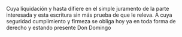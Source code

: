 Cuya liquidación y hasta difiere en el simple juramento de la parte interesada y esta escritura sin más prueba de que le releva. A cuya seguridad cumplimiento y firmeza se obliga hoy ya en toda forma de derecho y estando presente Don Domingo
